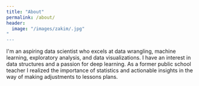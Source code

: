 ```yaml
---
title: "About"
permalink: /about/
header:
  image: "/images/zakim/.jpg"
"
---
```


I'm an aspiring data scientist who excels at data wrangling, machine learning, exploratory analysis, and data visualizations. I have an interest in data structures and a passion for deep learning. As a former public school teacher I realized the importance of statistics and actionable insights in the way of making adjustments to lessons plans. 


